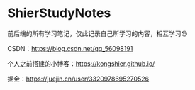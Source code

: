 # ShierStudyNotes
前后端的所有学习笔记，仅此记录自己所学习的内容，相互学习😎

CSDN：https://blog.csdn.net/qq_56098191

个人之前搭建的小博客：https://kongshier.github.io/

掘金：https://juejin.cn/user/3320978695270526

